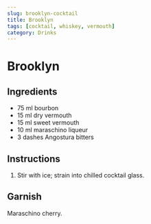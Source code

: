 ```yaml
---
slug: brooklyn-cocktail
title: Brooklyn
tags: [cocktail, whiskey, vermouth]
category: Drinks
---
```


# Brooklyn

## Ingredients

- 75 ml bourbon
- 15 ml dry vermouth
- 15 ml sweet vermouth
- 10 ml maraschino liqueur
- 3 dashes Angostura bitters

## Instructions

1. Stir with ice; strain into chilled cocktail glass.

## Garnish

Maraschino cherry.
